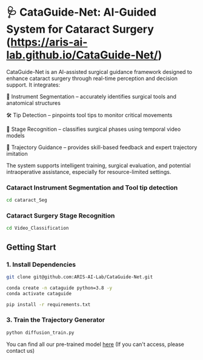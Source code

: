 # 🩺 CataGuide-Net: AI-Guided System for Cataract Surgery (https://aris-ai-lab.github.io/CataGuide-Net/)
CataGuide-Net is an AI-assisted surgical guidance framework designed to enhance cataract surgery through real-time perception and decision support. It integrates:

🎯 Instrument Segmentation – accurately identifies surgical tools and anatomical structures

🛠 Tip Detection – pinpoints tool tips to monitor critical movements

🔄 Stage Recognition – classifies surgical phases using temporal video models

🤖 Trajectory Guidance – provides skill-based feedback and expert trajectory imitation

The system supports intelligent training, surgical evaluation, and potential intraoperative assistance, especially for resource-limited settings.
### Cataract Instrument Segmentation and Tool tip detection

```bash
cd cataract_Seg
```

### Cataract Surgery Stage Recognition
```bash
cd Video_Classification
```

## Getting Start

### 1. Install Dependencies

```bash
git clone git@github.com:ARIS-AI-Lab/CataGuide-Net.git
```

```bash
conda create -n cataguide python=3.8 -y
conda activate cataguide
```

```bash
pip install -r requirements.txt
```

### 3. Train the Trajectory Generator
```bash
python diffusion_train.py
```

You can find all our pre-trained model [here](https://drive.google.com/drive/folders/1XWkPpOvfDpVvim4MM7nbUQyge_vu9xJL)
(If you can't access, please contact us)

